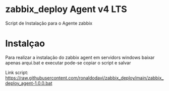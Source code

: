 # zabbix_deploy Agent v4 LTS
Script de Instalação para o Agente zabbix

# Instalçao
Para realizar a instalação do zabbix agent em servidors windows baixar apenas arqui.bat e executar
pode-se copiar o script e salvar

Link script: https://raw.githubusercontent.com/ronaldodavi/zabbix_deploy/main/zabbix_deploy_agent-1.0.0.bat

